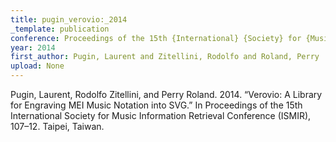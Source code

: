 ```yaml
---
title: pugin_verovio:_2014
_template: publication
conference: Proceedings of the 15th {International} {Society} for {Music} {Information} {Retrieval} {Conference} ({ISMIR})
year: 2014
first_author: Pugin, Laurent and Zitellini, Rodolfo and Roland, Perry
upload: None
---
```

Pugin, Laurent, Rodolfo Zitellini, and Perry Roland. 2014. “Verovio: A Library for Engraving MEI Music Notation into SVG.” In Proceedings of the 15th International Society for Music Information Retrieval Conference (ISMIR), 107–12. Taipei, Taiwan.